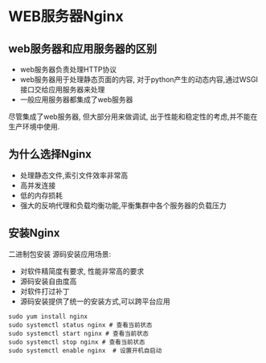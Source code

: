 # WEB服务器Nginx

## web服务器和应用服务器的区别
- web服务器负责处理HTTP协议
- web服务器用于处理静态页面的内容, 对于python产生的动态内容,通过WSGI接口交给应用服务器来处理
- 一般应用服务器都集成了web服务器

尽管集成了web服务器, 但大部分用来做调试, 出于性能和稳定性的考虑,并不能在生产环境中使用.

## 为什么选择Nginx
- 处理静态文件,索引文件效率非常高
- 高并发连接
- 低的内存损耗
- 强大的反响代理和负载均衡功能,平衡集群中各个服务器的负载压力


## 安装Nginx

二进制包安装
源码安装应用场景: 
- 对软件精简度有要求, 性能非常高的要求
- 源码安装自由度高
- 对软件打过补丁
- 源码安装提供了统一的安装方式,可以跨平台应用

```
sudo yum install nginx
sudo systemctl status nginx # 查看当前状态
sudo systemctl start nginx # 查看当前状态
sudo systemctl stop nginx # 查看当前状态
sudo systemctl enable nginx  # 设置开机自启动
```